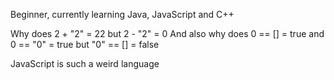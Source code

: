 Beginner, currently learning Java, JavaScript and C++

Why does 2 + "2" = 22 but 2 - "2" = 0
And also why does 0 == [] = true and 0 == "0" = true but "0" == [] = false

JavaScript is such a weird language
